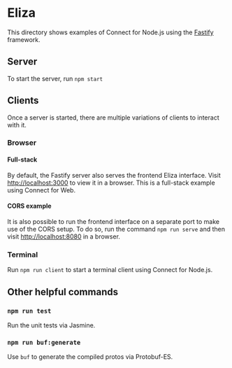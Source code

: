 # Eliza

This directory shows examples of Connect for Node.js using the [Fastify](https://fastify.io) framework.

## Server

To start the server, run `npm start`

## Clients

Once a server is started, there are multiple variations of clients to interact with it.

### Browser

#### Full-stack

By default, the Fastify server also serves the frontend Eliza interface. Visit [http://localhost:3000](http://localhost:3000) 
to view it in a browser. This is a full-stack example using Connect for Web.

#### CORS example

It is also possible to run the frontend interface on a separate port to make use of the CORS setup. To do so, run the
command `npm run serve` and then visit [http://localhost:8080](http://localhost:8080) in a browser.

### Terminal

Run `npm run client` to start a terminal client using Connect for Node.js.

## Other helpful commands

### `npm run test`

Run the unit tests via Jasmine.

### `npm run buf:generate`

Use `buf` to generate the compiled protos via Protobuf-ES.
